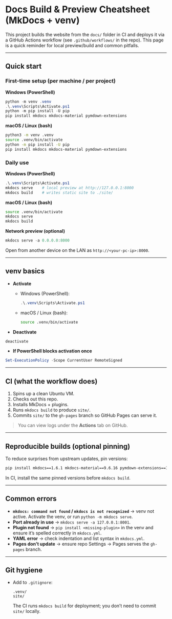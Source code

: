 # Docs Build & Preview Cheatsheet (MkDocs + venv)

This project builds the website from the `docs/` folder in CI and deploys it via a GitHub Actions workflow (see `.github/workflows/` in the repo). This page is a quick reminder for local preview/build and common pitfalls.

---

## Quick start

### First-time setup (per machine / per project)

**Windows (PowerShell)**

```powershell
python -m venv .venv
.\.venv\Scripts\Activate.ps1
python -m pip install -U pip
pip install mkdocs mkdocs-material pymdown-extensions
```

**macOS / Linux (bash)**

```bash
python3 -m venv .venv
source .venv/bin/activate
python -m pip install -U pip
pip install mkdocs mkdocs-material pymdown-extensions
```

### Daily use

**Windows (PowerShell)**

```powershell
.\.venv\Scripts\Activate.ps1
mkdocs serve    # local preview at http://127.0.0.1:8000
mkdocs build    # writes static site to ./site/
```

**macOS / Linux (bash)**

```bash
source .venv/bin/activate
mkdocs serve
mkdocs build
```

**Network preview (optional)**

```powershell
mkdocs serve -a 0.0.0.0:8000
```

Open from another device on the LAN as `http://<your-pc-ip>:8000`.

---

## venv basics

* **Activate**

  * Windows (PowerShell):

    ```powershell
    .\.venv\Scripts\Activate.ps1
    ```
  * macOS / Linux (bash):

    ```bash
    source .venv/bin/activate
    ```
* **Deactivate**

```bash
deactivate
```

* **If PowerShell blocks activation once**

```powershell
Set-ExecutionPolicy -Scope CurrentUser RemoteSigned
```

---

## CI (what the workflow does)

1. Spins up a clean Ubuntu VM.
2. Checks out this repo.
3. Installs MkDocs + plugins.
4. Runs `mkdocs build` to produce `site/`.
5. Commits `site/` to the `gh-pages` branch so GitHub Pages can serve it.

> You can view logs under the **Actions** tab on GitHub.

---

## Reproducible builds (optional pinning)

To reduce surprises from upstream updates, pin versions:

```bash
pip install mkdocs==1.6.1 mkdocs-material==9.6.16 pymdown-extensions==10.16.1
```

In CI, install the same pinned versions before `mkdocs build`.

---

## Common errors

* **`mkdocs: command not found` / `mkdocs is not recognized`** → venv not active. Activate the venv, or run `python -m mkdocs serve`.
* **Port already in use** → `mkdocs serve -a 127.0.0.1:8001`.
* **Plugin not found** → `pip install <missing-plugin>` in the venv and ensure it’s spelled correctly in `mkdocs.yml`.
* **YAML error** → check indentation and list syntax in `mkdocs.yml`.
* **Pages don’t update** → ensure repo Settings → Pages serves the `gh-pages` branch.

---

## Git hygiene

* Add to `.gitignore`:

  ```gitignore
  .venv/
  site/
  ```

  The CI runs `mkdocs build` for deployment; you don’t need to commit `site/` locally.
